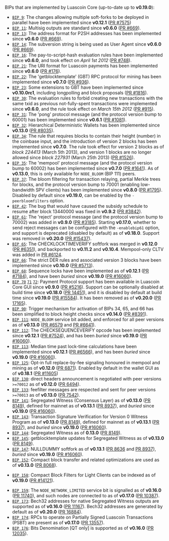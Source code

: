 BIPs that are implemented by Luascoin Core (up-to-date up to **v0.19.0**):

* [`BIP 9`](https://github.com/luascoin/bips/blob/master/bip-0009.mediawiki): The changes allowing multiple soft-forks to be deployed in parallel have been implemented since **v0.12.1**  ([PR #7575](https://github.com/luascoin/luascoin/pull/7575))
* [`BIP 11`](https://github.com/luascoin/bips/blob/master/bip-0011.mediawiki): Multisig outputs are standard since **v0.6.0** ([PR #669](https://github.com/luascoin/luascoin/pull/669)).
* [`BIP 13`](https://github.com/luascoin/bips/blob/master/bip-0013.mediawiki): The address format for P2SH addresses has been implemented since **v0.6.0** ([PR #669](https://github.com/luascoin/luascoin/pull/669)).
* [`BIP 14`](https://github.com/luascoin/bips/blob/master/bip-0014.mediawiki): The subversion string is being used as User Agent since **v0.6.0** ([PR #669](https://github.com/luascoin/luascoin/pull/669)).
* [`BIP 16`](https://github.com/luascoin/bips/blob/master/bip-0016.mediawiki): The pay-to-script-hash evaluation rules have been implemented since **v0.6.0**, and took effect on *April 1st 2012* ([PR #748](https://github.com/luascoin/luascoin/pull/748)).
* [`BIP 21`](https://github.com/luascoin/bips/blob/master/bip-0021.mediawiki): The URI format for Luascoin payments has been implemented since **v0.6.0** ([PR #176](https://github.com/luascoin/luascoin/pull/176)).
* [`BIP 22`](https://github.com/luascoin/bips/blob/master/bip-0022.mediawiki): The 'getblocktemplate' (GBT) RPC protocol for mining has been implemented since **v0.7.0** ([PR #936](https://github.com/luascoin/luascoin/pull/936)).
* [`BIP 23`](https://github.com/luascoin/bips/blob/master/bip-0023.mediawiki): Some extensions to GBT have been implemented since **v0.10.0rc1**, including longpolling and block proposals ([PR #1816](https://github.com/luascoin/luascoin/pull/1816)).
* [`BIP 30`](https://github.com/luascoin/bips/blob/master/bip-0030.mediawiki): The evaluation rules to forbid creating new transactions with the same txid as previous not-fully-spent transactions were implemented since **v0.6.0**, and the rule took effect on *March 15th 2012* ([PR #915](https://github.com/luascoin/luascoin/pull/915)).
* [`BIP 31`](https://github.com/luascoin/bips/blob/master/bip-0031.mediawiki): The 'pong' protocol message (and the protocol version bump to 60001) has been implemented since **v0.6.1** ([PR #1081](https://github.com/luascoin/luascoin/pull/1081)).
* [`BIP 32`](https://github.com/luascoin/bips/blob/master/bip-0032.mediawiki): Hierarchical Deterministic Wallets has been implemented since **v0.13.0** ([PR #8035](https://github.com/luascoin/luascoin/pull/8035)).
* [`BIP 34`](https://github.com/luascoin/bips/blob/master/bip-0034.mediawiki): The rule that requires blocks to contain their height (number) in the coinbase input, and the introduction of version 2 blocks has been implemented since **v0.7.0**. The rule took effect for version 2 blocks as of *block 224413* (March 5th 2013), and version 1 blocks are no longer allowed since *block 227931* (March 25th 2013) ([PR #1526](https://github.com/luascoin/luascoin/pull/1526)).
* [`BIP 35`](https://github.com/luascoin/bips/blob/master/bip-0035.mediawiki): The 'mempool' protocol message (and the protocol version bump to 60002) has been implemented since **v0.7.0** ([PR #1641](https://github.com/luascoin/luascoin/pull/1641)). As of **v0.13.0**, this is only available for `NODE_BLOOM` (BIP 111) peers.
* [`BIP 37`](https://github.com/luascoin/bips/blob/master/bip-0037.mediawiki): The bloom filtering for transaction relaying, partial Merkle trees for blocks, and the protocol version bump to 70001 (enabling low-bandwidth SPV clients) has been implemented since **v0.8.0** ([PR #1795](https://github.com/luascoin/luascoin/pull/1795)). Disabled by default since **v0.19.0**, can be enabled by the `-peerbloomfilters` option.
* [`BIP 42`](https://github.com/luascoin/bips/blob/master/bip-0042.mediawiki): The bug that would have caused the subsidy schedule to resume after block 13440000 was fixed in **v0.9.2** ([PR #3842](https://github.com/luascoin/luascoin/pull/3842)).
* [`BIP 61`](https://github.com/luascoin/bips/blob/master/bip-0061.mediawiki): The 'reject' protocol message (and the protocol version bump to 70002) was added in **v0.9.0** ([PR #3185](https://github.com/luascoin/luascoin/pull/3185)). Starting **v0.17.0**, whether to send reject messages can be configured with the `-enablebip61` option, and support is deprecated (disabled by default) as of **v0.18.0**. Support was removed in **v0.20.0** ([PR #15437](https://github.com/luascoin/luascoin/pull/15437)).
* [`BIP 65`](https://github.com/luascoin/bips/blob/master/bip-0065.mediawiki): The CHECKLOCKTIMEVERIFY softfork was merged in **v0.12.0** ([PR #6351](https://github.com/luascoin/luascoin/pull/6351)), and backported to **v0.11.2** and **v0.10.4**. Mempool-only CLTV was added in [PR #6124](https://github.com/luascoin/luascoin/pull/6124).
* [`BIP 66`](https://github.com/luascoin/bips/blob/master/bip-0066.mediawiki): The strict DER rules and associated version 3 blocks have been implemented since **v0.10.0** ([PR #5713](https://github.com/luascoin/luascoin/pull/5713)).
* [`BIP 68`](https://github.com/luascoin/bips/blob/master/bip-0068.mediawiki): Sequence locks have been implemented as of **v0.12.1**  ([PR #7184](https://github.com/luascoin/luascoin/pull/7184)), and have been *buried* since **v0.19.0** ([PR #16060](https://github.com/luascoin/luascoin/pull/16060)).
* [`BIP 70`](https://github.com/luascoin/bips/blob/master/bip-0070.mediawiki) [`71`](https://github.com/luascoin/bips/blob/master/bip-0071.mediawiki) [`72`](https://github.com/luascoin/bips/blob/master/bip-0072.mediawiki):
  Payment Protocol support has been available in Luascoin Core GUI since **v0.9.0** ([PR #5216](https://github.com/luascoin/luascoin/pull/5216)).
  Support can be optionally disabled at build time since **v0.18.0** ([PR 14451](https://github.com/luascoin/luascoin/pull/14451)),
  and it is disabled by default at build time since **v0.19.0** ([PR #15584](https://github.com/luascoin/luascoin/pull/15584)).
  It has been removed as of **v0.20.0** ([PR 17165](https://github.com/luascoin/luascoin/pull/17165)).
* [`BIP 90`](https://github.com/luascoin/bips/blob/master/bip-0090.mediawiki): Trigger mechanism for activation of BIPs 34, 65, and 66 has been simplified to block height checks since **v0.14.0** ([PR #8391](https://github.com/luascoin/luascoin/pull/8391)).
* [`BIP 111`](https://github.com/luascoin/bips/blob/master/bip-0111.mediawiki): `NODE_BLOOM` service bit added, and enforced for all peer versions as of **v0.13.0** ([PR #6579](https://github.com/luascoin/luascoin/pull/6579) and [PR #6641](https://github.com/luascoin/luascoin/pull/6641)).
* [`BIP 112`](https://github.com/luascoin/bips/blob/master/bip-0112.mediawiki): The CHECKSEQUENCEVERIFY opcode has been implemented since **v0.12.1** ([PR #7524](https://github.com/luascoin/luascoin/pull/7524)), and has been *buried* since **v0.19.0** ([PR #16060](https://github.com/luascoin/luascoin/pull/16060)).
* [`BIP 113`](https://github.com/luascoin/bips/blob/master/bip-0113.mediawiki): Median time past lock-time calculations have been implemented since **v0.12.1** ([PR #6566](https://github.com/luascoin/luascoin/pull/6566)), and has been *buried* since **v0.19.0** ([PR #16060](https://github.com/luascoin/luascoin/pull/16060)).
* [`BIP 125`](https://github.com/luascoin/bips/blob/master/bip-0125.mediawiki): Opt-in full replace-by-fee signaling honoured in mempool and mining as of **v0.12.0** ([PR 6871](https://github.com/luascoin/luascoin/pull/6871)). Enabled by default in the wallet GUI as of **v0.18.1** ([PR #11605](https://github.com/luascoin/luascoin/pull/11605))
* [`BIP 130`](https://github.com/luascoin/bips/blob/master/bip-0130.mediawiki): direct headers announcement is negotiated with peer versions `>=70012` as of **v0.12.0** ([PR 6494](https://github.com/luascoin/luascoin/pull/6494)).
* [`BIP 133`](https://github.com/luascoin/bips/blob/master/bip-0133.mediawiki): feefilter messages are respected and sent for peer versions `>=70013` as of **v0.13.0** ([PR 7542](https://github.com/luascoin/luascoin/pull/7542)).
* [`BIP 141`](https://github.com/luascoin/bips/blob/master/bip-0141.mediawiki): Segregated Witness (Consensus Layer) as of **v0.13.0** ([PR 8149](https://github.com/luascoin/luascoin/pull/8149)), defined for mainnet as of **v0.13.1** ([PR 8937](https://github.com/luascoin/luascoin/pull/8937)), and *buried* since **v0.19.0** ([PR #16060](https://github.com/luascoin/luascoin/pull/16060)).
* [`BIP 143`](https://github.com/luascoin/bips/blob/master/bip-0143.mediawiki): Transaction Signature Verification for Version 0 Witness Program as of **v0.13.0** ([PR 8149](https://github.com/luascoin/luascoin/pull/8149)), defined for mainnet as of **v0.13.1** ([PR 8937](https://github.com/luascoin/luascoin/pull/8937)), and *buried* since **v0.19.0** ([PR #16060](https://github.com/luascoin/luascoin/pull/16060)).
* [`BIP 144`](https://github.com/luascoin/bips/blob/master/bip-0144.mediawiki): Segregated Witness as of **0.13.0** ([PR 8149](https://github.com/luascoin/luascoin/pull/8149)).
* [`BIP 145`](https://github.com/luascoin/bips/blob/master/bip-0145.mediawiki): getblocktemplate updates for Segregated Witness as of **v0.13.0** ([PR 8149](https://github.com/luascoin/luascoin/pull/8149)).
* [`BIP 147`](https://github.com/luascoin/bips/blob/master/bip-0147.mediawiki): NULLDUMMY softfork as of **v0.13.1** ([PR 8636](https://github.com/luascoin/luascoin/pull/8636) and [PR 8937](https://github.com/luascoin/luascoin/pull/8937)), *buried* since **v0.19.0** ([PR #16060](https://github.com/luascoin/luascoin/pull/16060)).
* [`BIP 152`](https://github.com/luascoin/bips/blob/master/bip-0152.mediawiki): Compact block transfer and related optimizations are used as of **v0.13.0** ([PR 8068](https://github.com/luascoin/luascoin/pull/8068)).
- [`BIP 158`](https://github.com/luascoin/bips/blob/master/bip-0158.mediawiki): Compact Block Filters for Light Clients can be indexed as of **v0.19.0** ([PR #14121](https://github.com/luascoin/luascoin/pull/14121)).
* [`BIP 159`](https://github.com/luascoin/bips/blob/master/bip-0159.mediawiki): The `NODE_NETWORK_LIMITED` service bit is signalled as of **v0.16.0** ([PR 11740](https://github.com/luascoin/luascoin/pull/11740)), and such nodes are connected to as of **v0.17.0** ([PR 10387](https://github.com/luascoin/luascoin/pull/10387)).
* [`BIP 173`](https://github.com/luascoin/bips/blob/master/bip-0173.mediawiki): Bech32 addresses for native Segregated Witness outputs are supported as of **v0.16.0** ([PR 11167](https://github.com/luascoin/luascoin/pull/11167)). Bech32 addresses are generated by default as of **v0.20.0** ([PR 16884](https://github.com/luascoin/luascoin/pull/16884)).
* [`BIP 174`](https://github.com/luascoin/bips/blob/master/bip-0174.mediawiki): RPCs to operate on Partially Signed Luascoin Transactions (PSBT) are present as of **v0.17.0** ([PR 13557](https://github.com/luascoin/luascoin/pull/13557)).
* [`BIP 176`](https://github.com/luascoin/bips/blob/master/bip-0176.mediawiki): Bits Denomination [QT only] is supported as of **v0.16.0** ([PR 12035](https://github.com/luascoin/luascoin/pull/12035)).
